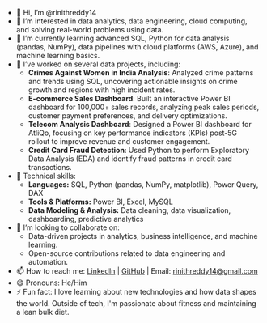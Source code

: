 - 👋 Hi, I’m @rinithreddy14
- 👀 I’m interested in data analytics, data engineering, cloud computing, and solving real-world problems using data.
- 🌱 I’m currently learning advanced SQL, Python for data analysis (pandas, NumPy), data pipelines with cloud platforms (AWS, Azure), and machine learning basics.
- 💼 I’ve worked on several data projects, including:
  - **Crimes Against Women in India Analysis**: Analyzed crime patterns and trends using SQL, uncovering actionable insights on crime growth and regions with high incident rates.
  - **E-commerce Sales Dashboard**: Built an interactive Power BI dashboard for 100,000+ sales records, analyzing peak sales periods, customer payment preferences, and delivery optimizations.
  - **Telecom Analysis Dashboard**: Designed a Power BI dashboard for AtliQo, focusing on key performance indicators (KPIs) post-5G rollout to improve revenue and customer engagement.
  - **Credit Card Fraud Detection**: Used Python to perform Exploratory Data Analysis (EDA) and identify fraud patterns in credit card transactions.
- 🔧 Technical skills: 
  - **Languages:** SQL, Python (pandas, NumPy, matplotlib), Power Query, DAX
  - **Tools & Platforms:** Power BI, Excel, MySQL
  - **Data Modeling & Analysis:** Data cleaning, data visualization, dashboarding, predictive analytics
- 💞️ I’m looking to collaborate on:
  - Data-driven projects in analytics, business intelligence, and machine learning.
  - Open-source contributions related to data engineering and automation.
- 📫 How to reach me: [LinkedIn](https://www.linkedin.com/in/rinith-reddy-86822a301/) | [GitHub](https://github.com/rinithreddy14) | Email: rinithreddy14@gmail.com
- 😄 Pronouns: He/Him
- ⚡ Fun fact: I love learning about new technologies and how data shapes the world. Outside of tech, I'm passionate about fitness and maintaining a lean bulk diet.
